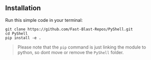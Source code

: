 ## Installation
Run this simple code in your terminal:
```
git clone https://github.com/Fast-Blast-Repos/PyShell.git 
cd PyShell 
pip install -e .
```
> Please note that the `pip` command is just linking the module to python, so dont move or remove the `PyShell` folder.
